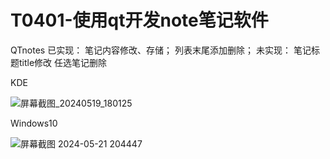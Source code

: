 # T0401-使用qt开发note笔记软件
QTnotes
已实现：
笔记内容修改、存储；
列表末尾添加删除；
未实现：
笔记标题title修改
任选笔记删除

KDE

![屏幕截图_20240519_180125](https://github.com/EnLightGu/T0401/assets/84883393/a417b8f8-7336-4b69-b1f9-c832f2691ab8)

Windows10

![屏幕截图 2024-05-21 204447](https://github.com/EnLightGu/T0401/assets/84883393/05b81c1a-5ab6-4e56-9c96-2e44bfa51ef2)
